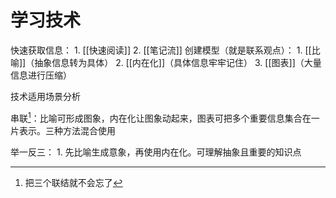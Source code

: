 # 学习技术
快速获取信息：
	1. [[快速阅读]] 
	2. [[笔记流]] 
创建模型（就是联系观点）：
	1. [[比喻]]（抽象信息转为具体）
	2. [[内在化]]（具体信息牢牢记住）
	3. [[图表]]（大量信息进行压缩）


技术适用场景分析

串联[^1]：比喻可形成图象，内在化让图象动起来，图表可把多个重要信息集合在一片表示。三种方法混合使用

举一反三：
	1. 先比喻生成意象，再使用内在化。可理解抽象且重要的知识点

[^1]: 把三个联结就不会忘了